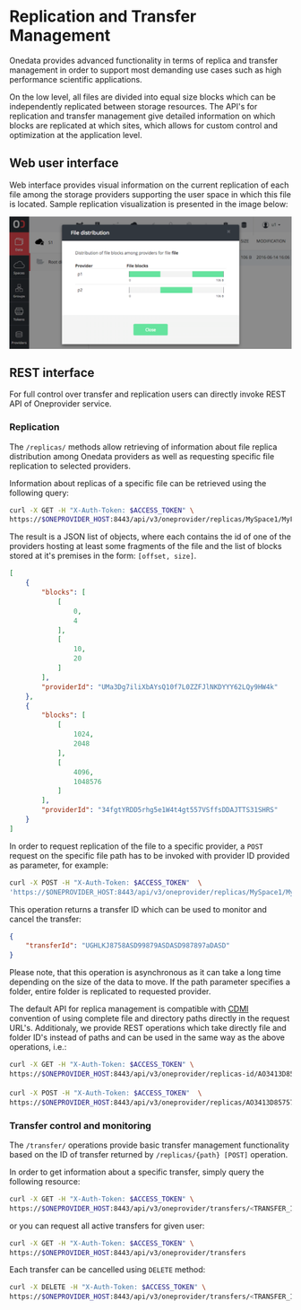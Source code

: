 # Replication and Transfer Management

<!-- toc -->

Onedata provides advanced functionality in terms of replica and transfer management in order to support most demanding use cases such as high performance scientific applications.

On the low level, all files are divided into equal size blocks which can be independently replicated between storage resources. The API's for replication and transfer management give detailed information on which blocks are replicated at which sites, which allows for custom control and optimization at the application level.

## Web user interface

Web interface provides visual information on the current replication of each file among the storage providers supporting the user space in which this file is located. Sample replication visualization is presented in the image below:

<img  style="display:block;margin:0 auto;" src="../img/replication_example.png">

## REST interface

For full control over transfer and replication users can directly invoke REST API of Oneprovider service.

### Replication

The `/replicas/` methods allow retrieving of information about file replica distribution among Onedata providers as well as requesting specific file replication to selected providers.

Information about replicas of a specific file can be retrieved using the following query:
```bash
curl -X GET -H "X-Auth-Token: $ACCESS_TOKEN" \
https://$ONEPROVIDER_HOST:8443/api/v3/oneprovider/replicas/MySpace1/MyFolder2/my_file3.dat
```

The result is a JSON list of objects, where each contains the id of one of the providers hosting at least some fragments of the file and the list of blocks stored at it's premises in the form: `[offset, size]`.

```json
[
    {
        "blocks": [
            [
                0,
                4
            ],
            [
                10,
                20
            ]
        ],
        "providerId": "UMa3Dg7iliXbAYsQ10f7L0ZZFJlNKDYYY62LQy9HW4k"
    },
    {
        "blocks": [
            [
                1024,
                2048
            ],
            [
                4096,
                1048576
            ]
        ],
        "providerId": "34fgtYRDD5rhg5e1W4t4gt557VSffsDDAJTTS31SHRS"
    }
]

```

In order to request replication of the file to a specific provider, a `POST` request on the specific file path has to be invoked with provider ID provided as parameter, for example:

```bash
curl -X POST -H "X-Auth-Token: $ACCESS_TOKEN"  \
'https://$ONEPROVIDER_HOST:8443/api/v3/oneprovider/replicas/MySpace1/MyFolder2/my_file3.dat?provider_id=34fgtYRDD5rhg5e1W4t4gt557VSffsDDAJTTS31SHRS'
```

This operation returns a transfer ID which can be used to monitor and cancel the transfer:
```json
{
    "transferId": "UGHLKJ8758ASD99879ASDASD987897aDASD"
}
```
Please note, that this operation is asynchronous as it can take a long time depending on the size of the data to move. If the path parameter specifies a folder, entire folder is replicated to requested provider.

The default API for replica management is compatible with [CDMI]() convention of using complete file and directory paths directly in the request URL's. Additionaly, we provide REST operations which take directly file and folder ID's instead of paths and can be used in the same way as the above operations, i.e.:

```bash
curl -X GET -H "X-Auth-Token: $ACCESS_TOKEN" \
https://$ONEPROVIDER_HOST:8443/api/v3/oneprovider/replicas-id/AO3413D85757asdASas3ASD

curl -X POST -H "X-Auth-Token: $ACCESS_TOKEN"  \
https://$ONEPROVIDER_HOST:8443/api/v3/oneprovider/replicas/AO3413D85757asdASas3ASD?provider_id=34fgtYRDD5rhg5e1W4t4gt557VSffsDDAJTTS31SHRS
```


### Transfer control and monitoring

The `/transfer/` operations provide basic transfer management functionality based on the ID of transfer returned by `/replicas/{path} [POST]` operation.

In order to get information about a specific transfer, simply query the following resource:

```bash
curl -X GET -H "X-Auth-Token: $ACCESS_TOKEN" \
https://$ONEPROVIDER_HOST:8443/api/v3/oneprovider/transfers/<TRANSFER_ID>
```

or you can request all active transfers for given user:
```bash
curl -X GET -H "X-Auth-Token: $ACCESS_TOKEN" \
https://$ONEPROVIDER_HOST:8443/api/v3/oneprovider/transfers
```

Each transfer can be cancelled using `DELETE` method:
```bash
curl -X DELETE -H "X-Auth-Token: $ACCESS_TOKEN" \
https://$ONEPROVIDER_HOST:8443/api/v3/oneprovider/transfers/<TRANSFER_ID>
```

